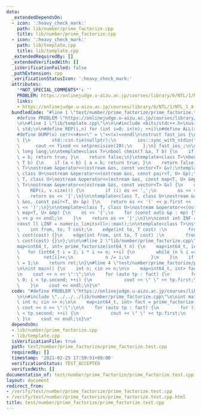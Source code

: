 ```yaml
---
data:
  _extendedDependsOn:
  - icon: ':heavy_check_mark:'
    path: lib/number/prime_factorize.cpp
    title: lib/number/prime_factorize.cpp
  - icon: ':heavy_check_mark:'
    path: lib/template.cpp
    title: lib/template.cpp
  _extendedRequiredBy: []
  _extendedVerifiedWith: []
  _isVerificationFailed: false
  _pathExtension: cpp
  _verificationStatusIcon: ':heavy_check_mark:'
  attributes:
    '*NOT_SPECIAL_COMMENTS*': ''
    PROBLEM: https://onlinejudge.u-aizu.ac.jp/courses/library/6/NTL/1/NTL_1_A
    links:
    - https://onlinejudge.u-aizu.ac.jp/courses/library/6/NTL/1/NTL_1_A
  bundledCode: "#line 1 \"test/number/prime_factorize/prime_factorize.test.cpp\"\n\
    #define PROBLEM \"https://onlinejudge.u-aizu.ac.jp/courses/library/6/NTL/1/NTL_1_A\"\
    \n\n#line 1 \"lib/template.cpp\"\n\n\n#include <bits/stdc++.h>\nusing namespace\
    \ std;\n\n#define REP(i,n) for (int i=0; i<(n); ++i)\n#define ALL(x) begin(x),end(x)\n\
    #define DUMP(x) cerr<<#x<<\" = \"<<(x)<<endl\n\nstruct fast_ios {\n    fast_ios()\
    \ {\n        std::cin.tie(nullptr);\n        ios::sync_with_stdio(false);\n  \
    \      cout << fixed << setprecision(20);\n    };\n} fast_ios_;\n\nusing ll =\
    \ long long;\n\ntemplate<class T>\nbool chmin(T &a, T b) {\n    if (a > b) { a\
    \ = b; return true; }\n    return false;\n}\ntemplate<class T>\nbool chmax(T &a,\
    \ T b) {\n    if (a < b) { a = b; return true; }\n    return false;\n}\n\ntemplate<class\
    \ T>\nostream &operator<<(ostream &os, const vector<T> &v);\ntemplate<class T,\
    \ class U>\nostream &operator<<(ostream &os, const pair<T, U> &p);\ntemplate<class\
    \ T, class U>\nostream &operator<<(ostream &os, const map<T, U> &mp);\n\ntemplate<class\
    \ T>\nostream &operator<<(ostream &os, const vector<T> &v) {\n    os << '[';\n\
    \    REP(i, v.size()) {\n        if (i) os << ',';\n        os << v[i];\n    }\n\
    \    return os << ']';\n}\n\ntemplate<class T, class U>\nostream &operator<<(ostream\
    \ &os, const pair<T, U> &p) {\n    return os << '(' << p.first << ' ' << p.second\
    \ << ')';\n}\n\ntemplate<class T, class U>\nostream &operator<<(ostream &os, const\
    \ map<T, U> &mp) {\n    os << '{';\n    for (const auto &p : mp) {\n        os\
    \ << p << endl;\n    }\n    return os << '}';\n}\n\nconst int INF = numeric_limits<int>::max();\n\
    const ll LINF = numeric_limits<ll>::max();\n\ntemplate<class T>\nstruct edge {\n\
    \    int from, to; T cost;\n    edge(int to, T cost) :\n        from(-1), to(to),\
    \ cost(cost) {}\n    edge(int from, int to, T cost) :\n        from(from), to(to),\
    \ cost(cost) {}\n};\n\n\n#line 2 \"lib/number/prime_factorize.cpp\"\n\n// O(sqrt(n))\n\
    map<int64_t, int> prime_factorize(int64_t n) {\n    map<int64_t, int> ret;\n \
    \   for (int64_t i = 2; i * i <= n; ++i) {\n        while (n % i == 0) {\n   \
    \         ret[i]++;\n            n /= i;\n        }\n    }\n    if (n != 1) ret[n]\
    \ = 1;\n    return ret;\n}\n#line 4 \"test/number/prime_factorize/prime_factorize.test.cpp\"\
    \n\nint main() {\n    int n; cin >> n;\n\n    map<int64_t, int> fact = prime_factorize(n);\n\
    \n    cout << n << \":\";\n\n    for (auto tp : fact) {\n        for (int i =\
    \ 0; i < tp.second; ++i) {\n            cout << \" \" << tp.first;\n        }\n\
    \    }\n    cout << endl;\n}\n"
  code: "#define PROBLEM \"https://onlinejudge.u-aizu.ac.jp/courses/library/6/NTL/1/NTL_1_A\"\
    \n\n#include \"../../../lib/number/prime_factorize.cpp\"\n\nint main() {\n   \
    \ int n; cin >> n;\n\n    map<int64_t, int> fact = prime_factorize(n);\n\n   \
    \ cout << n << \":\";\n\n    for (auto tp : fact) {\n        for (int i = 0; i\
    \ < tp.second; ++i) {\n            cout << \" \" << tp.first;\n        }\n   \
    \ }\n    cout << endl;\n}\n"
  dependsOn:
  - lib/number/prime_factorize.cpp
  - lib/template.cpp
  isVerificationFile: true
  path: test/number/prime_factorize/prime_factorize.test.cpp
  requiredBy: []
  timestamp: '2021-02-25 17:59:51+09:00'
  verificationStatus: TEST_ACCEPTED
  verifiedWith: []
documentation_of: test/number/prime_factorize/prime_factorize.test.cpp
layout: document
redirect_from:
- /verify/test/number/prime_factorize/prime_factorize.test.cpp
- /verify/test/number/prime_factorize/prime_factorize.test.cpp.html
title: test/number/prime_factorize/prime_factorize.test.cpp
---
```

